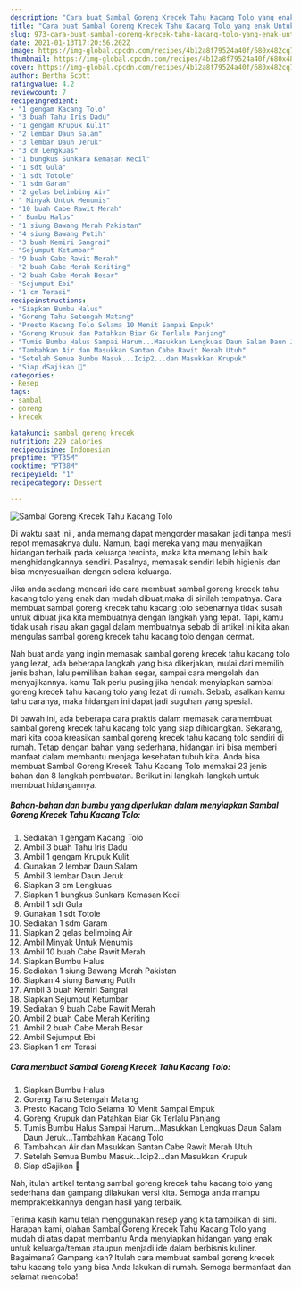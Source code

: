 ```yaml
---
description: "Cara buat Sambal Goreng Krecek Tahu Kacang Tolo yang enak Untuk Jualan"
title: "Cara buat Sambal Goreng Krecek Tahu Kacang Tolo yang enak Untuk Jualan"
slug: 973-cara-buat-sambal-goreng-krecek-tahu-kacang-tolo-yang-enak-untuk-jualan
date: 2021-01-13T17:20:56.202Z
image: https://img-global.cpcdn.com/recipes/4b12a8f79524a40f/680x482cq70/sambal-goreng-krecek-tahu-kacang-tolo-foto-resep-utama.jpg
thumbnail: https://img-global.cpcdn.com/recipes/4b12a8f79524a40f/680x482cq70/sambal-goreng-krecek-tahu-kacang-tolo-foto-resep-utama.jpg
cover: https://img-global.cpcdn.com/recipes/4b12a8f79524a40f/680x482cq70/sambal-goreng-krecek-tahu-kacang-tolo-foto-resep-utama.jpg
author: Bertha Scott
ratingvalue: 4.2
reviewcount: 7
recipeingredient:
- "1 gengam Kacang Tolo"
- "3 buah Tahu Iris Dadu"
- "1 gengam Krupuk Kulit"
- "2 lembar Daun Salam"
- "3 lembar Daun Jeruk"
- "3 cm Lengkuas"
- "1 bungkus Sunkara Kemasan Kecil"
- "1 sdt Gula"
- "1 sdt Totole"
- "1 sdm Garam"
- "2 gelas belimbing Air"
- " Minyak Untuk Menumis"
- "10 buah Cabe Rawit Merah"
- " Bumbu Halus"
- "1 siung Bawang Merah Pakistan"
- "4 siung Bawang Putih"
- "3 buah Kemiri Sangrai"
- "Sejumput Ketumbar"
- "9 buah Cabe Rawit Merah"
- "2 buah Cabe Merah Keriting"
- "2 buah Cabe Merah Besar"
- "Sejumput Ebi"
- "1 cm Terasi"
recipeinstructions:
- "Siapkan Bumbu Halus"
- "Goreng Tahu Setengah Matang"
- "Presto Kacang Tolo Selama 10 Menit Sampai Empuk"
- "Goreng Krupuk dan Patahkan Biar Gk Terlalu Panjang"
- "Tumis Bumbu Halus Sampai Harum...Masukkan Lengkuas Daun Salam Daun Jeruk...Tambahkan Kacang Tolo"
- "Tambahkan Air dan Masukkan Santan Cabe Rawit Merah Utuh"
- "Setelah Semua Bumbu Masuk...Icip2...dan Masukkan Krupuk"
- "Siap dSajikan 🤩"
categories:
- Resep
tags:
- sambal
- goreng
- krecek

katakunci: sambal goreng krecek 
nutrition: 229 calories
recipecuisine: Indonesian
preptime: "PT35M"
cooktime: "PT38M"
recipeyield: "1"
recipecategory: Dessert

---
```



![Sambal Goreng Krecek Tahu Kacang Tolo](https://img-global.cpcdn.com/recipes/4b12a8f79524a40f/680x482cq70/sambal-goreng-krecek-tahu-kacang-tolo-foto-resep-utama.jpg)

Di waktu  saat ini , anda memang dapat mengorder masakan jadi tanpa mesti repot memasaknya dulu. Namun, bagi mereka yang mau menyajikan hidangan terbaik pada keluarga tercinta, maka kita memang lebih baik menghidangkannya sendiri. Pasalnya, memasak sendiri lebih higienis dan bisa menyesuaikan dengan selera keluarga.

Jika anda sedang mencari ide cara membuat sambal goreng krecek tahu kacang tolo yang enak dan mudah dibuat,maka di sinilah tempatnya. Cara membuat sambal goreng krecek tahu kacang tolo  sebenarnya tidak susah untuk dibuat jika kita membuatnya dengan langkah yang tepat. Tapi, kamu tidak usah risau akan gagal dalam membuatnya 
sebab di artikel ini kita akan mengulas sambal goreng krecek tahu kacang tolo dengan cermat.  



Nah buat anda yang ingin memasak sambal goreng krecek tahu kacang tolo yang lezat, ada beberapa langkah yang bisa dikerjakan, mulai dari memilih jenis bahan, lalu pemilihan bahan segar, sampai cara mengolah dan menyajikannya. kamu Tak perlu pusing jika hendak menyiapkan sambal goreng krecek tahu kacang tolo yang lezat di rumah. Sebab, asalkan kamu  tahu caranya, maka hidangan ini dapat jadi suguhan yang spesial.

Di bawah ini, ada beberapa cara praktis  dalam memasak caramembuat sambal goreng krecek tahu kacang tolo yang siap dihidangkan. Sekarang, mari kita coba kreasikan sambal goreng krecek tahu kacang tolo sendiri di rumah. Tetap dengan bahan yang sederhana, hidangan ini bisa memberi manfaat dalam membantu menjaga kesehatan tubuh kita. Anda bisa membuat Sambal Goreng Krecek Tahu Kacang Tolo memakai 23 jenis bahan dan 8 langkah pembuatan. Berikut ini langkah-langkah untuk membuat hidangannya.

<!--inarticleads1-->

##### Bahan-bahan dan bumbu yang diperlukan dalam menyiapkan Sambal Goreng Krecek Tahu Kacang Tolo:

1. Sediakan 1 gengam Kacang Tolo
1. Ambil 3 buah Tahu Iris Dadu
1. Ambil 1 gengam Krupuk Kulit
1. Gunakan 2 lembar Daun Salam
1. Ambil 3 lembar Daun Jeruk
1. Siapkan 3 cm Lengkuas
1. Siapkan 1 bungkus Sunkara Kemasan Kecil
1. Ambil 1 sdt Gula
1. Gunakan 1 sdt Totole
1. Sediakan 1 sdm Garam
1. Siapkan 2 gelas belimbing Air
1. Ambil  Minyak Untuk Menumis
1. Ambil 10 buah Cabe Rawit Merah
1. Siapkan  Bumbu Halus
1. Sediakan 1 siung Bawang Merah Pakistan
1. Siapkan 4 siung Bawang Putih
1. Ambil 3 buah Kemiri Sangrai
1. Siapkan Sejumput Ketumbar
1. Sediakan 9 buah Cabe Rawit Merah
1. Ambil 2 buah Cabe Merah Keriting
1. Ambil 2 buah Cabe Merah Besar
1. Ambil Sejumput Ebi
1. Siapkan 1 cm Terasi




<!--inarticleads2-->

##### Cara membuat Sambal Goreng Krecek Tahu Kacang Tolo:

1. Siapkan Bumbu Halus
1. Goreng Tahu Setengah Matang
1. Presto Kacang Tolo Selama 10 Menit Sampai Empuk
1. Goreng Krupuk dan Patahkan Biar Gk Terlalu Panjang
1. Tumis Bumbu Halus Sampai Harum...Masukkan Lengkuas Daun Salam Daun Jeruk...Tambahkan Kacang Tolo
1. Tambahkan Air dan Masukkan Santan Cabe Rawit Merah Utuh
1. Setelah Semua Bumbu Masuk...Icip2...dan Masukkan Krupuk
1. Siap dSajikan 🤩




Nah, itulah artikel tentang  sambal goreng krecek tahu kacang tolo  yang sederhana dan gampang dilakukan versi kita. Semoga anda mampu mempraktekkannya dengan hasil yang terbaik. 

Terima kasih kamu telah menggunakan resep yang kita tampilkan di sini. Harapan kami, olahan  Sambal Goreng Krecek Tahu Kacang Tolo yang mudah di atas dapat membantu Anda menyiapkan hidangan yang enak untuk keluarga/teman ataupun menjadi ide dalam berbisnis kuliner. Bagaimana? Gampang kan? Itulah cara membuat sambal goreng krecek tahu kacang tolo yang bisa Anda lakukan di rumah. Semoga bermanfaat dan selamat mencoba!

